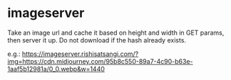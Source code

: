 # imageserver

Take an image url and cache it based on height and width in GET params, then server it up.
Do not download if the hash already exists.

e.g.:
<https://imageserver.rishisatsangi.com/?img=https://cdn.midjourney.com/95b8c550-89a7-4c90-b63e-1aaf5b12981a/0_0.webp&w=1440>
